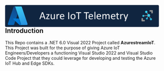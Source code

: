 ## <img src="Assets/images/azureiottelemetry.png" alt="Azure IoT Telemetry" style="float: left; margin-right:10px;" />

## Introduction

This Repo contains a .NET 6.0 Visual 2022 Project called **AzurestreamIoT**. This Project was built for the purpose of giving Azure IoT Engineers/Developers
a functioning Visual Studio 2022 and Visual Studio Code Project that they could leverage for developing and testing the Azure IoT Hub and Edge SDKs.

